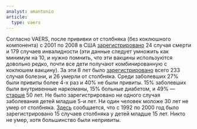 ```yaml
---
analyst: amantonio
article:
  type: vaers
---
```


Согласно VAERS, после прививки от столбняка (без коклюшного компонента) с 2001 по 2008 в США [зарегистрировано](http://www.medalerts.org/vaersdb/findfield.php?TABLE=ON&GROUP1=CAT&VAX[]=DT&VAX[]=TD&VAX[]=TTOX&VAX_YEAR_LOW=2001&VAX_YEAR_HIGH=2008) 24 случая смерти и 179 случаев инвалидности (эти данные следует умножить как минимум на 10, и нужно помнить, что эти вакцины используются довольно редко, почти все дети получают комбинированную с коклюшем вакцину).
За эти 8 лет было [зарегистрировано](https://www.cdc.gov/vaccines/pubs/surv-manual/chpt16-tetanus.html) всего 233 случая болезни, и 26 умерли от столбняка.
Среди заболевших 27% были привиты более 4-х раз и 40% не были привиты. 15% заболевших были внутривенные наркоманы, 15% больные диабетом, и 49% — [старше](https://www.cdc.gov/vaccines/pubs/pinkbook/tetanus.html) 50 лет.
Не было зарегистрировано ни одного случая заболевания детей младше 5-и лет. Ни один человек моложе 30 лет не умер от столбняка. [Здесь](https://www.ncbi.nlm.nih.gov/pubmed/11773570) сообщается, что с 1992 по 2000 год было зарегистрировано 15 случаев столбняка у детей младше 15 лет. Никто не умер, хотя большинство были непривиты.
